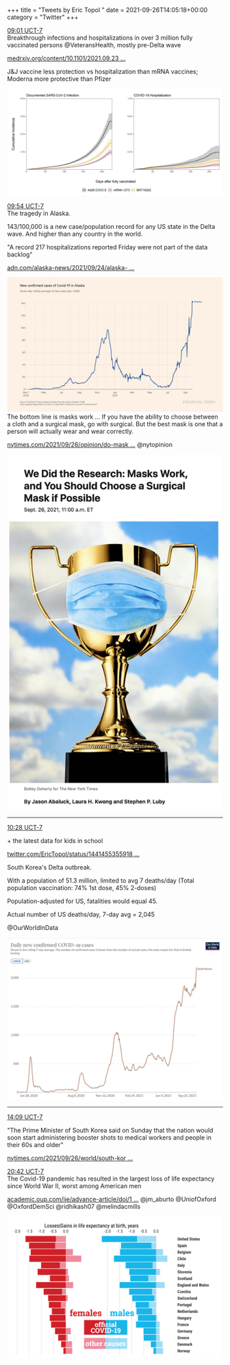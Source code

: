 +++
title = "Tweets by Eric Topol " 
date = 2021-09-26T14:05:18+00:00
category = "Twitter"
+++
<div class="tweet"> 
<div class="profile"> 
<a href="https://twitter.com/erictopol/status/1442157389055070219" target="_blank" rel="noreferer">09:01 UCT-7</a> 
</div> 
<div class="content"> 
Breakthrough infections and hospitalizations in over 3 million fully vaccinated persons @VeteransHealth, mostly pre-Delta wave

<a href="https://www.medrxiv.org/content/10.1101/2021.09.23.21263864v1" target="_blank" rel="noreferer">medrxiv.org/content/10.1101/2021.09.23 ...</a> 


J&amp;J vaccine less protection vs hospitalization than mRNA vaccines; Moderna more protective than Pfizer </div> 
<a href="/twitter/erictopol/images/FAOQqMcUYAow_ee.jpg"  ><img src="/twitter/erictopol/images/FAOQqMcUYAow_ee.jpg" alt="Twitter image" ></img></a></div> 
<div class="tweet"> 
<div class="profile"> 
<a href="https://twitter.com/erictopol/status/1442170791613763592" target="_blank" rel="noreferer">09:54 UCT-7</a> 
</div> 
<div class="content"> 
The tragedy in Alaska.

143/100,000 is a new case/population record for any US state in the Delta wave. And higher than any country in the world. 

"A record 217 hospitalizations reported Friday were not part of the data backlog"

 <a href="https://www.adn.com/alaska-news/2021/09/24/alaska-reports-nearly-1800-new-covid-19-cases-and-44-deaths-in-part-due-to-backlog/" target="_blank" rel="noreferer">adn.com/alaska-news/2021/09/24/alaska- ...</a> 
 </div> 
<a href="/twitter/erictopol/images/FAOdXBBVcAkEQtB.jpg"  ><img src="/twitter/erictopol/images/FAOdXBBVcAkEQtB.jpg" alt="Twitter image" ></img></a></div> 
<div class="thread"> 
<div class="thread-content"> 
The bottom line is masks work ... If you have the ability to choose between a cloth and a surgical mask, go with surgical. But the best mask is one that a person will actually wear and wear correctly.

<a href="https://www.nytimes.com/2021/09/26/opinion/do-masks-work-for-covid-prevention.html" target="_blank" rel="noreferer">nytimes.com/2021/09/26/opinion/do-mask ...</a> 
 @nytopinion </div> 
<a href="/twitter/erictopol/images/FAOiDZXUcAAFK6L.jpg"  ><img src="/twitter/erictopol/images/FAOiDZXUcAAFK6L.jpg" alt="Twitter image" ></img></a><hr><div class="profile"> 
<a href="https://twitter.com/erictopol/status/1442179314368147456" target="_blank" rel="noreferer">10:28 UCT-7</a> 
</div> 
<div class="content"> 
+ the latest data for kids in school

<a href="https://twitter.com/EricTopol/status/1441455355918049280" target="_blank" rel="noreferer">twitter.com/EricTopol/status/1441455355918 ...</a> 
</div> 
</div> 
<div class="thread"> 
<div class="thread-content"> 
South Korea's Delta outbreak. 

With a population of 51.3 million, limited to avg 7 deaths/day (Total population vaccination: 74% 1st dose, 45% 2-doses)

Population-adjusted for US, fatalities would equal 45.

Actual number of US deaths/day, 7-day avg = 2,045

@OurWorldInData </div> 
<a href="/twitter/erictopol/images/FAPCl77VIAUDnL2.jpg"  ><img src="/twitter/erictopol/images/FAPCl77VIAUDnL2.jpg" alt="Twitter image" ></img></a><hr><div class="profile"> 
<a href="https://twitter.com/erictopol/status/1442234836572200969" target="_blank" rel="noreferer">14:09 UCT-7</a> 
</div> 
<div class="content"> 
"The Prime Minister of South Korea said on Sunday that the nation would soon start administering booster shots to medical workers and people in their 60s and older"

<a href="https://www.nytimes.com/2021/09/26/world/south-korea-vaccine-boosters.html" target="_blank" rel="noreferer">nytimes.com/2021/09/26/world/south-kor ...</a> 
</div> 
</div> 
<div class="tweet"> 
<div class="profile"> 
<a href="https://twitter.com/erictopol/status/1442333910369665025" target="_blank" rel="noreferer">20:42 UCT-7</a> 
</div> 
<div class="content"> 
The Covid-19 pandemic has resulted in the largest loss of life expectancy since World War II, worst among American men

<a href="https://academic.oup.com/ije/advance-article/doi/10.1093/ije/dyab207/6375510?searchresult=1" target="_blank" rel="noreferer">academic.oup.com/ije/advance-article/doi/1 ...</a> 
 @jm_aburto @UniofOxford @OxfordDemSci @ridhikash07 @melindacmills </div> 
<a href="/twitter/erictopol/images/FAQxxvDVkAEgxGv.png"  ><img src="/twitter/erictopol/images/FAQxxvDVkAEgxGv.png" alt="Twitter image" ></img></a></div> 


